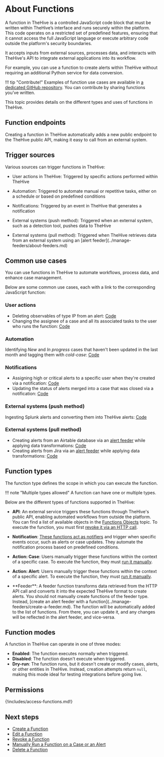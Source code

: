 # About Functions

<!-- md:version 5.1 --> <!-- md:license Platinum -->

A function in TheHive is a controlled JavaScript code block that must be written within TheHive’s interface and runs securely within the platform. This code operates on a restricted set of predefined features, ensuring that it cannot access the full JavaScript language or execute arbitrary code outside the platform's security boundaries.

It accepts inputs from external sources, processes data, and interacts with TheHive's API to integrate external applications into its workflow.

For example, you can use a function to create alerts within TheHive without requiring an additional Python service for data conversion.

!!! tip "Contribute!"
    Examples of function use cases are available in [a dedicated GitHub repository](https://github.com/StrangeBeeCorp/thehive-templates/tree/main/Functions%20Examples). You can contribute by sharing functions you’ve written.

This topic provides details on the different types and uses of functions in TheHive.

## Function endpoints

Creating a function in TheHive automatically adds a new public endpoint to the TheHive public API, making it easy to call from an external system.

## Trigger sources

Various sources can trigger functions in TheHive:

* User actions in TheHive: Triggered by specific actions performed within TheHive

* Automation: Triggered to automate manual or repetitive tasks, either on a schedule or based on predefined conditions

* Notifications: Triggered by an event in TheHive that generates a notification

* External systems (push method): Triggered when an external system, such as a detection tool, pushes data to TheHive

* <!-- md:version 5.5 --> External systems (pull method): Triggered when TheHive retrieves data from an external system using an [alert feeder](../manage-feeders/about-feeders.md)

## Common use cases

You can use functions in TheHive to automate workflows, process data, and enhance case management.

Below are some common use cases, each with a link to the corresponding JavaScript function:

### User actions

* Deleting observables of type IP from an alert: [Code](https://github.com/StrangeBeeCorp/thehive-templates/blob/main/Functions%20Examples/Action%20Functions/function_Action_deleteIPObsFromAlert.js)
* Changing the assignee of a case and all its associated tasks to the user who runs the function: [Code](https://github.com/StrangeBeeCorp/thehive-templates/blob/main/Functions%20Examples/Action%20Functions/function_Action_assignToMe.js)

### Automation

Identifying *New* and *In progress* cases that haven't been updated in the last month and tagging them with *cold-case*: [Code](https://github.com/StrangeBeeCorp/thehive-templates/blob/main/Functions%20Examples/API%20Functions/function_API_coldCaseAutomation.js)

### Notifications

* Assigning high or critical alerts to a specific user when they're created via a notification: [Code](https://github.com/StrangeBeeCorp/thehive-templates/blob/main/Functions%20Examples/Notifier%20Functions/function_notifier_assignAlert.js)
* Updating the status of alerts merged into a case that was closed via a notification: [Code](https://github.com/StrangeBeeCorp/thehive-templates/blob/main/Functions%20Examples/Notifier%20Functions/function_notifier_changeImportedAlertStatus.js)

### External systems (push method)

Ingesting Splunk alerts and converting them into TheHive alerts: [Code](https://github.com/StrangeBeeCorp/thehive-templates/blob/main/Functions%20Examples/API%20Functions/function_API_createAlertFromSplunk.js)

### External systems (pull method)

<!-- md:version 5.5 --> 

* Creating alerts from an Airtable database via an [alert feeder](../manage-feeders/about-feeders.md) while applying data transformations: [Code](https://github.com/StrangeBeeCorp/thehive-templates/blob/main/Functions%20Examples/Alert%20Feeder%20Functions/function_Feeder_alertFromAirtable.js)
* Creating alerts from Jira via an [alert feeder](../manage-feeders/about-feeders.md) while applying data transformations: [Code](https://github.com/StrangeBeeCorp/thehive-templates/blob/main/Functions%20Examples/Alert%20Feeder%20Functions/function_Feeder_alertFromJIRA.js)

## Function types

The function type defines the scope in which you can execute the function.

!!! note "Multiple types allowed"
    A function can have one or multiple types.

Below are the different types of functions supported in TheHive:

* **API**: An external service triggers these functions through TheHive's public API, enabling automated workflows from outside the platform. You can find a list of available objects in the [Functions Objects](functions-objects.md) topic. To execute the function, you must first [revoke it via an HTTP call](revoke-a-function.md).

* **Notification**: [These functions act as notifiers](../manage-notifications/notifiers/function.md) and trigger when specific events occur, such as alerts or case updates. They automate the notification process based on predefined conditions.

* **Action: Case**: Users manually trigger these functions within the context of a specific case. To execute the function, they must [run it manually](run-a-function-case-alert.md).

* **Action: Alert**: Users manually trigger these functions within the context of a specific alert. To execute the function, they must [run it manually](run-a-function-case-alert.md).

* <!-- md:version 5.5 --> **Feeder**: A feeder function transforms data retrieved from the HTTP API call and converts it into the expected TheHive format to create alerts. You should not manually create functions of the feeder type. Instead, [create an alert feeder with a function](../manage-feeders/create-a-feeder.md). The function will be automatically added to the list of functions. From there, you can update it, and any changes will be reflected in the alert feeder, and vice-versa.

## Function modes

A function in TheHive can operate in one of three modes:

* **Enabled**: The function executes normally when triggered.
* **Disabled**: The function doesn't execute when triggered.
* **Dry-run**: The function runs, but it doesn't create or modify cases, alerts, or other entities in TheHive. Instead, creation attempts return `null`, making this mode ideal for testing integrations before going live.

## Permissions

{!includes/access-functions.md!}

<h2>Next steps</h2>

* [Create a Function](create-a-function.md)
* [Edit a Function](edit-a-function.md)
* [Revoke a Function](revoke-a-function.md)
* [Manually Run a Function on a Case or an Alert](run-a-function-case-alert.md)
* [Delete a Function](delete-a-function.md)